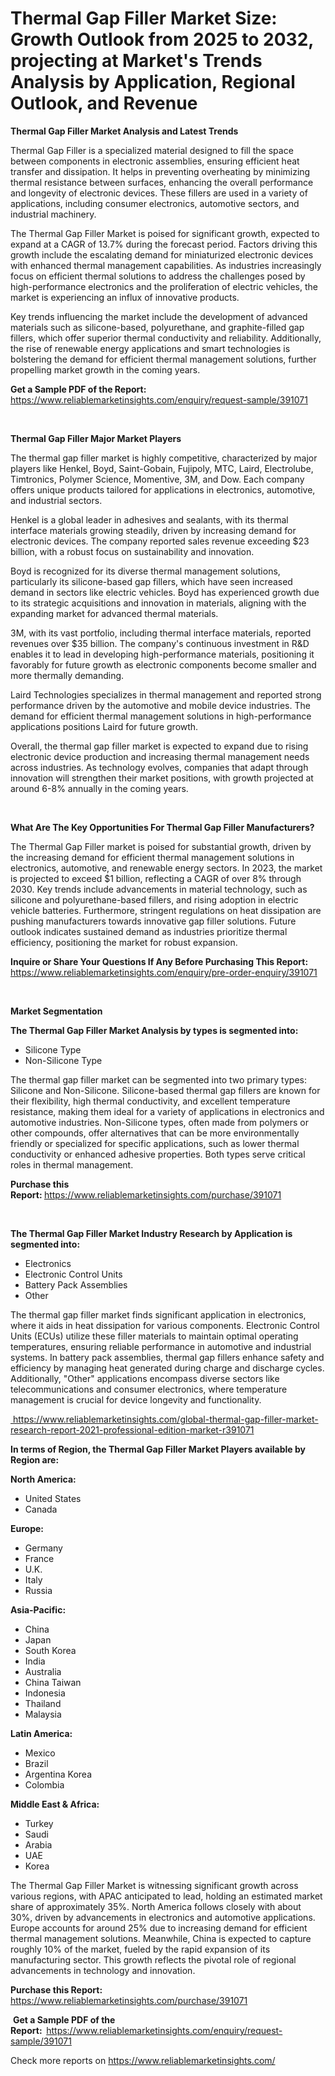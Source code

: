 <p><h1>Thermal Gap Filler Market Size: Growth Outlook from 2025 to 2032, projecting at Market's Trends Analysis by Application, Regional Outlook, and Revenue</h1></p><p><strong>Thermal Gap Filler Market Analysis and Latest Trends</strong></p>
<p><p>Thermal Gap Filler is a specialized material designed to fill the space between components in electronic assemblies, ensuring efficient heat transfer and dissipation. It helps in preventing overheating by minimizing thermal resistance between surfaces, enhancing the overall performance and longevity of electronic devices. These fillers are used in a variety of applications, including consumer electronics, automotive sectors, and industrial machinery.</p><p>The Thermal Gap Filler Market is poised for significant growth, expected to expand at a CAGR of 13.7% during the forecast period. Factors driving this growth include the escalating demand for miniaturized electronic devices with enhanced thermal management capabilities. As industries increasingly focus on efficient thermal solutions to address the challenges posed by high-performance electronics and the proliferation of electric vehicles, the market is experiencing an influx of innovative products.</p><p>Key trends influencing the market include the development of advanced materials such as silicone-based, polyurethane, and graphite-filled gap fillers, which offer superior thermal conductivity and reliability. Additionally, the rise of renewable energy applications and smart technologies is bolstering the demand for efficient thermal management solutions, further propelling market growth in the coming years.</p></p>
<p><strong>Get a Sample PDF of the Report:&nbsp;</strong> <a href="https://www.reliablemarketinsights.com/enquiry/request-sample/391071?utm_campaign=2210&utm_medium=2&utm_source=Github&utm_content=ia&utm_term=29032025&utm_id=thermal-gap-filler">https://www.reliablemarketinsights.com/enquiry/request-sample/391071</a></p>
<p>&nbsp;</p>
<p><strong>Thermal Gap Filler Major Market Players</strong></p>
<p><p>The thermal gap filler market is highly competitive, characterized by major players like Henkel, Boyd, Saint-Gobain, Fujipoly, MTC, Laird, Electrolube, Timtronics, Polymer Science, Momentive, 3M, and Dow. Each company offers unique products tailored for applications in electronics, automotive, and industrial sectors.</p><p>Henkel is a global leader in adhesives and sealants, with its thermal interface materials growing steadily, driven by increasing demand for electronic devices. The company reported sales revenue exceeding $23 billion, with a robust focus on sustainability and innovation.</p><p>Boyd is recognized for its diverse thermal management solutions, particularly its silicone-based gap fillers, which have seen increased demand in sectors like electric vehicles. Boyd has experienced growth due to its strategic acquisitions and innovation in materials, aligning with the expanding market for advanced thermal materials.</p><p>3M, with its vast portfolio, including thermal interface materials, reported revenues over $35 billion. The company's continuous investment in R&D enables it to lead in developing high-performance materials, positioning it favorably for future growth as electronic components become smaller and more thermally demanding.</p><p>Laird Technologies specializes in thermal management and reported strong performance driven by the automotive and mobile device industries. The demand for efficient thermal management solutions in high-performance applications positions Laird for future growth.</p><p>Overall, the thermal gap filler market is expected to expand due to rising electronic device production and increasing thermal management needs across industries. As technology evolves, companies that adapt through innovation will strengthen their market positions, with growth projected at around 6-8% annually in the coming years.</p></p>
<p>&nbsp;</p>
<p><strong>What Are The Key Opportunities For Thermal Gap Filler Manufacturers?</strong></p>
<p><p>The Thermal Gap Filler market is poised for substantial growth, driven by the increasing demand for efficient thermal management solutions in electronics, automotive, and renewable energy sectors. In 2023, the market is projected to exceed $1 billion, reflecting a CAGR of over 8% through 2030. Key trends include advancements in material technology, such as silicone and polyurethane-based fillers, and rising adoption in electric vehicle batteries. Furthermore, stringent regulations on heat dissipation are pushing manufacturers towards innovative gap filler solutions. Future outlook indicates sustained demand as industries prioritize thermal efficiency, positioning the market for robust expansion.</p></p>
<p><strong>Inquire or Share Your Questions If Any Before Purchasing This Report:</strong> <a href="https://www.reliablemarketinsights.com/enquiry/pre-order-enquiry/391071?utm_campaign=2210&utm_medium=2&utm_source=Github&utm_content=ia&utm_term=29032025&utm_id=thermal-gap-filler">https://www.reliablemarketinsights.com/enquiry/pre-order-enquiry/391071</a></p>
<p>&nbsp;</p>
<p><strong>Market Segmentation</strong></p>
<p><strong>The Thermal Gap Filler Market Analysis by types is segmented into:</strong></p>
<p><ul><li>Silicone Type</li><li>Non-Silicone Type</li></ul></p>
<p><p>The thermal gap filler market can be segmented into two primary types: Silicone and Non-Silicone. Silicone-based thermal gap fillers are known for their flexibility, high thermal conductivity, and excellent temperature resistance, making them ideal for a variety of applications in electronics and automotive industries. Non-Silicone types, often made from polymers or other compounds, offer alternatives that can be more environmentally friendly or specialized for specific applications, such as lower thermal conductivity or enhanced adhesive properties. Both types serve critical roles in thermal management.</p></p>
<p><strong>Purchase this Report:&nbsp;</strong><a href="https://www.reliablemarketinsights.com/purchase/391071?utm_campaign=2210&utm_medium=2&utm_source=Github&utm_content=ia&utm_term=29032025&utm_id=thermal-gap-filler">https://www.reliablemarketinsights.com/purchase/391071</a></p>
<p>&nbsp;</p>
<p><strong>The Thermal Gap Filler Market Industry Research by Application is segmented into:</strong></p>
<p><ul><li>Electronics</li><li>Electronic Control Units</li><li>Battery Pack Assemblies</li><li>Other</li></ul></p>
<p><p>The thermal gap filler market finds significant application in electronics, where it aids in heat dissipation for various components. Electronic Control Units (ECUs) utilize these filler materials to maintain optimal operating temperatures, ensuring reliable performance in automotive and industrial systems. In battery pack assemblies, thermal gap fillers enhance safety and efficiency by managing heat generated during charge and discharge cycles. Additionally, "Other" applications encompass diverse sectors like telecommunications and consumer electronics, where temperature management is crucial for device longevity and functionality.</p></p>
<p><a href="https://www.reliablemarketinsights.com/global-thermal-gap-filler-market-research-report-2021-professional-edition-market-r391071?utm_campaign=2210&utm_medium=2&utm_source=Github&utm_content=ia&utm_term=29032025&utm_id=thermal-gap-filler">&nbsp;https://www.reliablemarketinsights.com/global-thermal-gap-filler-market-research-report-2021-professional-edition-market-r391071</a></p>
<p><strong>In terms of Region, the Thermal Gap Filler Market Players available by Region are:</strong></p>
<p>
    <p> <strong> North America: </strong>
        <ul>
            <li>United States</li>
            <li>Canada</li>
        </ul>
        </p> 
    <p> <strong> Europe: </strong>
        <ul>
            <li>Germany</li>
            <li>France</li>
            <li>U.K.</li>
            <li>Italy</li>
            <li>Russia</li>
        </ul>
        </p> 
    <p> <strong> Asia-Pacific: </strong>
        <ul>
            <li>China</li>
            <li>Japan</li>
            <li>South Korea</li>
            <li>India</li>
            <li>Australia</li>
            <li>China Taiwan</li>
            <li>Indonesia</li>
            <li>Thailand</li>
            <li>Malaysia</li>
        </ul>
        </p> 
    <p> <strong> Latin America: </strong>
        <ul>
            <li>Mexico</li>
            <li>Brazil</li>
            <li>Argentina Korea</li>
            <li>Colombia</li>
        </ul>
        </p> 
    <p> <strong> Middle East & Africa: </strong>
        <ul>
            <li>Turkey</li>
            <li>Saudi</li>
            <li>Arabia</li>
            <li>UAE</li>
            <li>Korea</li>
        </ul>
    </p>
    </p>
<p><p>The Thermal Gap Filler Market is witnessing significant growth across various regions, with APAC anticipated to lead, holding an estimated market share of approximately 35%. North America follows closely with about 30%, driven by advancements in electronics and automotive applications. Europe accounts for around 25% due to increasing demand for efficient thermal management solutions. Meanwhile, China is expected to capture roughly 10% of the market, fueled by the rapid expansion of its manufacturing sector. This growth reflects the pivotal role of regional advancements in technology and innovation.</p></p>
<p><strong>Purchase this Report: </strong><a href="https://www.reliablemarketinsights.com/purchase/391071?utm_campaign=2210&utm_medium=2&utm_source=Github&utm_content=ia&utm_term=29032025&utm_id=thermal-gap-filler">https://www.reliablemarketinsights.com/purchase/391071</a></p>
<p>&nbsp;<strong>Get a Sample PDF of the Report:&nbsp;&nbsp;</strong><a href="https://www.reliablemarketinsights.com/enquiry/request-sample/391071?utm_campaign=2210&utm_medium=2&utm_source=Github&utm_content=ia&utm_term=29032025&utm_id=thermal-gap-filler">https://www.reliablemarketinsights.com/enquiry/request-sample/391071</a></p>
<p><strong></strong></p>
<p>Check more reports on <a href="https://www.reliablemarketinsights.com/?utm_campaign=2210&utm_medium=2&utm_source=Github&utm_content=ia&utm_term=29032025&utm_id=thermal-gap-filler">https://www.reliablemarketinsights.com/</a></p>